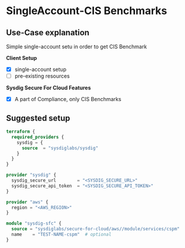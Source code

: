 # SingleAccount-CIS Benchmarks

## Use-Case explanation

Simple single-account setu in order to get CIS Benchmark

**Client Setup**

- [X] single-account setup
- [ ] pre-existing resources

**Sysdig Secure For Cloud Features**

- [X] A part of Compliance, only CIS Benchmarks

## Suggested setup

```terraform
terraform {
  required_providers {
    sysdig = {
      source  = "sysdiglabs/sysdig"
    }
  }
}

provider "sysdig" {
  sysdig_secure_url        = "<SYSDIG_SECURE_URL>"
  sysdig_secure_api_token  = "<SYSDIG_SECURE_API_TOKEN>"
}

provider "aws" {
  region = "<AWS_REGION>"
}

module "sysdig-sfc" {
  source = "sysdiglabs/secure-for-cloud/aws//module/services/cspm"
  name    = "TEST-NAME-cspm"  # optional
}
```
